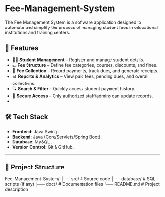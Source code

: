 # Fee-Management-System
The Fee Management System is a software application designed to automate and simplify the process of managing student fees in educational institutions  and training centers.

## 🚀 Features
- 👨‍🎓 **Student Management** – Register and manage student details.  
- 💵 **Fee Structure** – Define fee categories, courses, discounts, and fines.  
- 🧾 **Fee Collection** – Record payments, track dues, and generate receipts.  
- 📊 **Reports & Analytics** – View paid fees, pending dues, and overall collections.  
- 🔍 **Search & Filter** – Quickly access student payment history.  
- 🔐 **Secure Access** – Only authorized staff/admins can update records.
- 
## 🛠️ Tech Stack
- **Frontend**: Java Swing .  
- **Backend**: Java (Core/Servlets/Spring Boot).  
- **Database**: MySQL .  
- **Version Control**: Git & GitHub.  

---

## 📂 Project Structure
Fee-Management-System/
├── src/ # Source code
├── database/ # SQL scripts (if any)
├── docs/ # Documentation files
└── README.md # Project description
